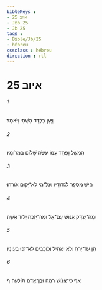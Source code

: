 ```yaml
---
bibleKeys : 
- איוב 25
- Job 25
- Jb 25
tags : 
- Bible/Jb/25
- hébreu
cssclass : hébreu
direction : rtl
---
```


# איוב 25

###### 1
וַיַּעַן בִּלְדַּד הַשֻּׁחִי וַיֹּאמַר׃
###### 2
הַמְשֵׁל וָפַחַד עִמֹּו עֹשֶׂה שָׁלֹום בִּמְרֹומָיו׃
###### 3
הֲיֵשׁ מִסְפָּר לִגְדוּדָיו וְעַל־מִי לֹא־יָקוּם אֹורֵהוּ׃
###### 4
וּמַה־יִּצְדַּק אֱנֹושׁ עִם־אֵל וּמַה־יִּזְכֶּה יְלוּד אִשָּׁה׃
###### 5
הֵן עַד־יָרֵחַ וְלֹא יַאֲהִיל וְכֹוכָבִים לֹא־זַכּוּ בְעֵינָיו׃
###### 6
אַף כִּי־אֱנֹושׁ רִמָּה וּבֶן־אָדָם תֹּולֵעָה׃ ף
